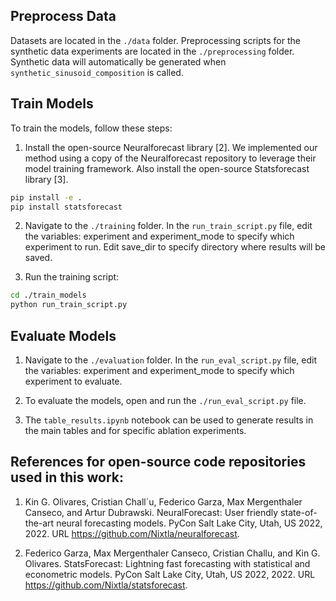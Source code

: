 ## Preprocess Data
Datasets are located in the `./data` folder. Preprocessing scripts for the synthetic data experiments are located in the `./preprocessing` folder. Synthetic data will automatically be generated when `synthetic_sinusoid_composition` is called. 


## Train Models

To train the models, follow these steps:

1. Install the open-source Neuralforecast library [2]. We implemented our method using a copy of the Neuralforecast repository to leverage their model training framework. Also install the open-source Statsforecast library [3].

```bash
pip install -e .
pip install statsforecast
```


2. Navigate to the `./training` folder. In the `run_train_script.py` file, edit the variables: experiment and experiment_mode to specify which experiment to run. Edit save_dir to specify directory where results will be saved.

4. Run the training script:

```bash
cd ./train_models
python run_train_script.py
```

## Evaluate Models
1. Navigate to the `./evaluation` folder. In the `run_eval_script.py` file, edit the variables: experiment and experiment_mode to specify which experiment to evaluate.

2. To evaluate the models, open and run the `./run_eval_script.py` file.

3. The `table_results.ipynb` notebook can be used to generate results in the main tables and for specific ablation experiments.


## References for open-source code repositories used in this work:
1. Kin G. Olivares, Cristian Chall´u, Federico Garza, Max Mergenthaler Canseco, and Artur Dubrawski. NeuralForecast: User friendly state-of-the-art neural forecasting models. PyCon Salt Lake City, Utah, US 2022, 2022. URL https://github.com/Nixtla/neuralforecast.

2. Federico Garza, Max Mergenthaler Canseco, Cristian Challu, and Kin G. Olivares. StatsForecast: Lightning fast forecasting with statistical and econometric models. PyCon Salt Lake City, Utah, US 2022, 2022. URL https://github.com/Nixtla/statsforecast. 
